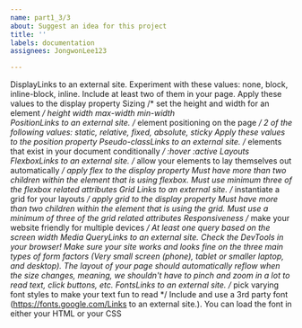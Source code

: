 ```yaml
---
name: part1_3/3
about: Suggest an idea for this project
title: ''
labels: documentation
assignees: JongwonLee123

---
```


DisplayLinks to an external site.
Experiment with these values: none, block, inline-block, inline. Include at least two of them in your page.
Apply these values to the display property
Sizing     /* set the height and width for an element */
height
width
max-width
min-width    
PositionLinks to an external site.     /* element positioning on the page */
2 of the following values: static, relative, fixed, absolute, sticky
Apply these values to the position property
Pseudo-classLinks to an external site.     /* elements that exist in your document conditionally */
:hover
:active
Layouts
FlexboxLinks to an external site.   /* allow your elements to lay themselves out automatically */
apply flex to the display property
Must have more than two children within the element that is using flexbox. Must use minimum three of the flexbox related attributes
Grid Links to an external site.        /* instantiate a grid for your layouts */
apply grid to the display property
Must have more than two children within the element that is using the grid. Must use a minimum of three of the grid related attributes
Responsiveness       /* make your website friendly for multiple devices */
At least one query based on the screen width
Media QueryLinks to an external site.
Check the DevTools in your browser! Make sure your site works and looks fine on the three main types of form factors (Very small screen (phone), tablet or smaller laptop, and desktop).
The layout of your page should automatically reflow when the size changes, meaning, we shouldn't have to pinch and zoom in a lot to read text, click buttons, etc.
FontsLinks to an external site.       /* pick varying font styles to make your text fun to read */
Include and use a 3rd party font (https://fonts.google.com/Links to an external site.). You can load the font in either your HTML or your CSS
